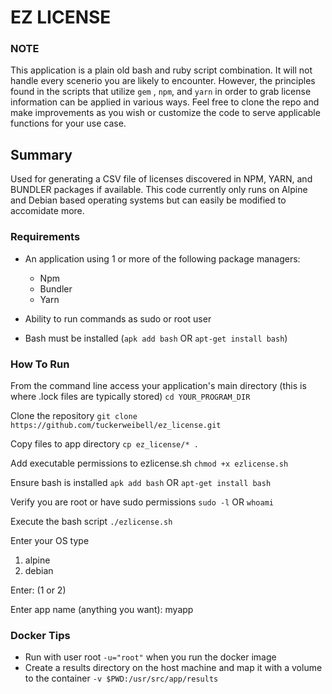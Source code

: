 # EZ LICENSE

### NOTE 
This application is a plain old bash and ruby script combination. It will not handle every scenerio you are likely to encounter. However, the principles found in the scripts that utilize ```gem``` , ```npm```, and ```yarn``` in order to grab license information can be applied in various ways. Feel free to clone the repo and make improvements as you wish or customize the code to serve applicable functions for your use case.

## Summary
Used for generating a CSV file of licenses discovered in NPM, YARN, and BUNDLER packages if available. This code currently only runs on Alpine and Debian 
based operating systems but can easily be modified to accomidate more. 

### Requirements

- An application using 1 or more of the following package managers:
  - Npm
  - Bundler
  - Yarn

- Ability to run commands as sudo or root user


- Bash must be installed (```apk add bash``` OR ```apt-get install bash```)


### How To Run

From the command line access your application's main directory (this is where .lock files are typically stored)
```cd YOUR_PROGRAM_DIR```

Clone the repository
```git clone https://github.com/tuckerweibell/ez_license.git```

Copy files to app directory
```cp ez_license/* .```

Add executable permissions to ezlicense.sh
```chmod +x ezlicense.sh```

Ensure bash is installed
```apk add bash``` OR ```apt-get install bash```

Verify you are root or have sudo permissions
```sudo -l``` OR ```whoami```

Execute the bash script
```./ezlicense.sh```

Enter your OS type
1) alpine
2) debian

Enter: (1 or 2)

Enter app name (anything you want): myapp

### Docker Tips
- Run with user root ```-u="root"``` when you run the docker image
- Create a results directory on the host machine and map it with a volume to the container ```-v $PWD:/usr/src/app/results```



